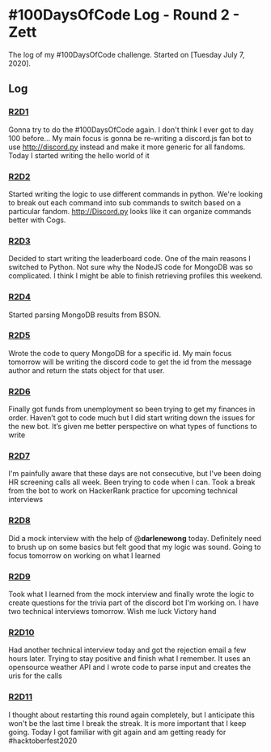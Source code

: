 # #100DaysOfCode Log - Round 2 - Zett

The log of my #100DaysOfCode challenge. Started on [Tuesday July 7, 2020].

## Log

### [R2D1](https://twitter.com/ZettStai/status/1280738867973222400) 
Gonna try to do the #100DaysOfCode again. I don't think I ever got to day 100 before... My main focus is gonna be re-writing a discord.js fan bot to use http://discord.py instead and make it more generic for all fandoms. Today I started writing the hello world of it

### [R2D2](https://twitter.com/ZettStai/status/1281447709212160000?s=20)
Started writing the logic to use different commands in python. We're looking to break out each command into sub commands to switch based on a particular fandom.  http://Discord.py looks like it can organize commands better with Cogs.

### [R2D3](https://twitter.com/ZettStai/status/1281808612201869312?s=20)
Decided to start writing the leaderboard code. One of the main reasons I switched to Python. Not sure why the NodeJS code for MongoDB was so complicated. I think I might be able to finish retrieving profiles this weekend.

### [R2D4](https://twitter.com/ZettStai/status/1282183500888592384?s=20)
Started parsing MongoDB results from BSON.

### [R2D5](https://twitter.com/ZettStai/status/1282547099091890177?s=20)
Wrote the code to query MongoDB for a specific id. My main focus tomorrow will be writing the discord code to get the id from the message author and return the stats object for that user.

### [R2D6](https://twitter.com/ZettStai/status/1283650469089304577?s=20)
Finally got funds from unemployment so been trying to get my finances in order. Haven’t got to code much but I did start writing down the issues for the new bot. It’s given me better perspective on what types of functions to write

### [R2D7](https://twitter.com/ZettStai/status/1284350988862668800?s=20)
I'm painfully aware that these days are not consecutive, but I've been doing HR screening calls all week. Been trying to code when I can. Took a break from the bot to work on HackerRank practice for upcoming technical interviews

### [R2D8](https://twitter.com/ZettStai/status/1284714306139942913?s=20)
Did a mock interview with the help of @__darlenewong__ today. Definitely need to brush up on some basics but felt good that my logic was sound. Going to focus tomorrow on working on what I learned

### [R2D9](https://twitter.com/ZettStai/status/1286555077927305216?s=20)
Took what I learned from the mock interview and finally wrote the logic to create questions for the trivia part of the discord bot I'm working on. I have two technical interviews tomorrow. Wish me luck Victory hand

### [R2D10](https://twitter.com/ZettStai/status/1288008452191563778?s=20)
Had another technical interview today and got the rejection email a few hours later. Trying to stay positive and finish what I remember. It uses an opensource weather API and I wrote code to parse input and creates the uris for the calls

### [R2D11](https://twitter.com/ZettStai/status/1288008452191563778?s=20)
I thought about restarting this round again completely, but I anticipate this won't be the last time I break the streak. It is more important that I keep going. Today I got familiar with git again and am getting ready for #hacktoberfest2020
